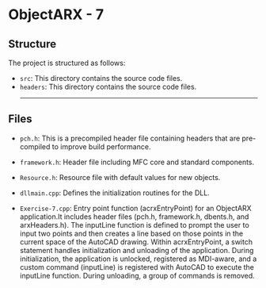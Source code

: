 # ObjectARX - 7

## Structure

The project is structured as follows:

- `src`: This directory contains the source code files.
- `headers`: This directory contains the source code files.
  <hr>

## Files

- `pch.h`: This is a precompiled header file containing headers that are pre-compiled to improve build performance.

- `framework.h`: Header file including MFC core and standard components.

- `Resource.h`: Resource file with default values for new objects.

- `dllmain.cpp`: Defines the initialization routines for the DLL.

- `Exercise-7.cpp`: Entry point function (acrxEntryPoint) for an ObjectARX application.It includes header files (pch.h, framework.h, dbents.h, and arxHeaders.h). The inputLine function is defined to prompt the user to input two points and then creates a line based on those points in the current space of the AutoCAD drawing. Within acrxEntryPoint, a switch statement handles initialization and unloading of the application. During initialization, the application is unlocked, registered as MDI-aware, and a custom command (inputLine) is registered with AutoCAD to execute the inputLine function. During unloading, a group of commands is removed.
